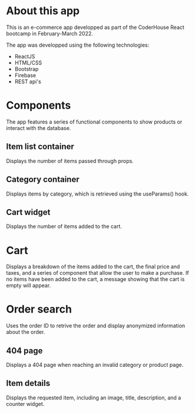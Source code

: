# About this app

This is an e-commerce app developped as part of the CoderHouse React bootcamp in February-March 2022.

The app was developped using the following technologies:

- ReactJS
- HTML/CSS
- Bootstrap
- Firebase
- REST api's

# Components

The app features a series of functional components to show products or interact with the database.

## Item list container

Displays the number of items passed through props.

## Category container

Displays items by category, which is retrieved using the useParams() hook.

## Cart widget

Displays the number of items added to the cart.

# Cart

Displays a breakdown of the items added to the cart, the final price and taxes, and a series of component that allow the user to make a purchase. If no items have been added to the cart, a message showing that the cart is empty will appear.

# Order search

Uses the order ID to retrive the order and display anonymized information about the order.

## 404 page

Displays a 404 page when reaching an invalid category or product page.

## Item details

Displays the requested item, including an image, title, description, and a counter widget.